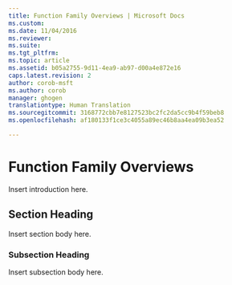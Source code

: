 ```yaml
---
title: Function Family Overviews | Microsoft Docs
ms.custom: 
ms.date: 11/04/2016
ms.reviewer: 
ms.suite: 
ms.tgt_pltfrm: 
ms.topic: article
ms.assetid: b05a2755-9d11-4ea9-ab97-d00a4e872e16
caps.latest.revision: 2
author: corob-msft
ms.author: corob
manager: ghogen
translationtype: Human Translation
ms.sourcegitcommit: 3168772cbb7e8127523bc2fc2da5cc9b4f59beb8
ms.openlocfilehash: af180133f1ce3c4055a89ec46b8aa4ea09b3ea52

---
```

# Function Family Overviews
Insert introduction here.  
  
## Section Heading  
 Insert section body here.  
  
### Subsection Heading  
 Insert subsection body here.


<!--HONumber=Jan17_HO2-->


